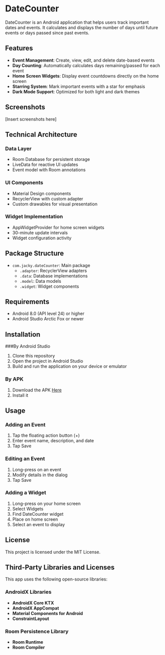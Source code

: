 # DateCounter

DateCounter is an Android application that helps users track important dates and events. It calculates and displays the number of days until future events or days passed since past events.

## Features
- **Event Management**: Create, view, edit, and delete date-based events
- **Day Counting**: Automatically calculates days remaining/passed for each event
- **Home Screen Widgets**: Display event countdowns directly on the home screen
- **Starring System**: Mark important events with a star for emphasis
- **Dark Mode Support**: Optimized for both light and dark themes

## Screenshots

[Insert screenshots here]

## Technical Architecture

### Data Layer
- Room Database for persistent storage
- LiveData for reactive UI updates
- Event model with Room annotations

### UI Components
- Material Design components
- RecyclerView with custom adapter
- Custom drawables for visual presentation

### Widget Implementation
- AppWidgetProvider for home screen widgets
- 30-minute update intervals
- Widget configuration activity

## Package Structure
- `com.jacky.dateCounter`: Main package
  - `.adapter`: RecyclerView adapters
  - `.data`: Database implementations
  - `.model`: Data models
  - `.widget`: Widget components

## Requirements
- Android 8.0 (API level 24) or higher
- Android Studio Arctic Fox or newer

## Installation
###By Android Studio

1. Clone this repository
2. Open the project in Android Studio
3. Build and run the application on your device or emulator

### By APK
1. Download the APK [Here](https://github.com/jackywooks/dateCounter/blob/main/dateCounter.apk)
2. Install it

## Usage

### Adding an Event
1. Tap the floating action button (+)
2. Enter event name, description, and date
3. Tap Save

### Editing an Event
1. Long-press on an event
2. Modify details in the dialog
3. Tap Save

### Adding a Widget
1. Long-press on your home screen
2. Select Widgets
3. Find DateCounter widget
4. Place on home screen
5. Select an event to display

## License
This project is licensed under the MIT License.

## Third-Party Libraries and Licenses
This app uses the following open-source libraries:

### AndroidX Libraries
- **AndroidX Core KTX**
- **AndroidX AppCompat** 
- **Material Components for Android**
- **ConstraintLayout**
  
### Room Persistence Library
- **Room Runtime**
- **Room Compiler** 
